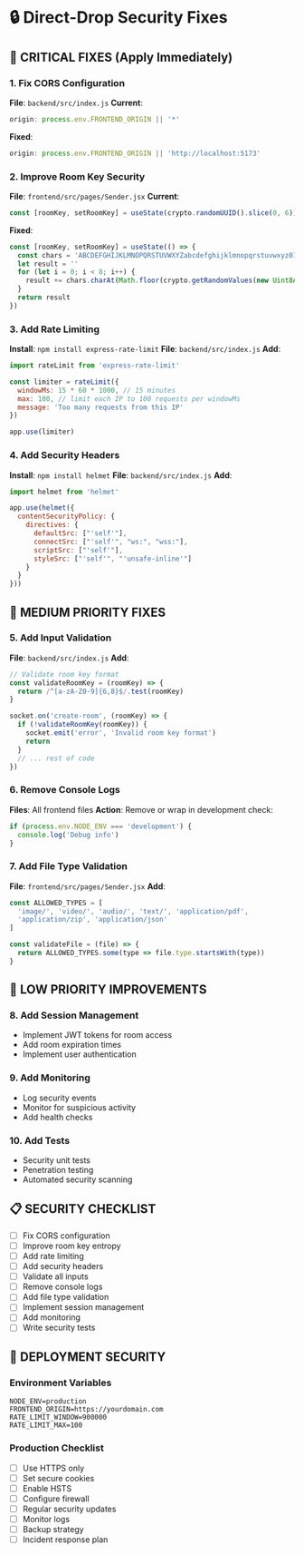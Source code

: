 # 🔒 Direct-Drop Security Fixes

## 🚨 CRITICAL FIXES (Apply Immediately)

### 1. Fix CORS Configuration
**File**: `backend/src/index.js`
**Current**:
```javascript
origin: process.env.FRONTEND_ORIGIN || '*'
```
**Fixed**:
```javascript
origin: process.env.FRONTEND_ORIGIN || 'http://localhost:5173'
```

### 2. Improve Room Key Security
**File**: `frontend/src/pages/Sender.jsx`
**Current**:
```javascript
const [roomKey, setRoomKey] = useState(crypto.randomUUID().slice(0, 6))
```
**Fixed**:
```javascript
const [roomKey, setRoomKey] = useState(() => {
  const chars = 'ABCDEFGHIJKLMNOPQRSTUVWXYZabcdefghijklmnopqrstuvwxyz0123456789'
  let result = ''
  for (let i = 0; i < 8; i++) {
    result += chars.charAt(Math.floor(crypto.getRandomValues(new Uint8Array(1))[0] / 255 * chars.length))
  }
  return result
})
```

### 3. Add Rate Limiting
**Install**: `npm install express-rate-limit`
**File**: `backend/src/index.js`
**Add**:
```javascript
import rateLimit from 'express-rate-limit'

const limiter = rateLimit({
  windowMs: 15 * 60 * 1000, // 15 minutes
  max: 100, // limit each IP to 100 requests per windowMs
  message: 'Too many requests from this IP'
})

app.use(limiter)
```

### 4. Add Security Headers
**Install**: `npm install helmet`
**File**: `backend/src/index.js`
**Add**:
```javascript
import helmet from 'helmet'

app.use(helmet({
  contentSecurityPolicy: {
    directives: {
      defaultSrc: ["'self'"],
      connectSrc: ["'self'", "ws:", "wss:"],
      scriptSrc: ["'self'"],
      styleSrc: ["'self'", "'unsafe-inline'"]
    }
  }
}))
```

## 🔶 MEDIUM PRIORITY FIXES

### 5. Add Input Validation
**File**: `backend/src/index.js`
**Add**:
```javascript
// Validate room key format
const validateRoomKey = (roomKey) => {
  return /^[a-zA-Z0-9]{6,8}$/.test(roomKey)
}

socket.on('create-room', (roomKey) => {
  if (!validateRoomKey(roomKey)) {
    socket.emit('error', 'Invalid room key format')
    return
  }
  // ... rest of code
})
```

### 6. Remove Console Logs
**Files**: All frontend files
**Action**: Remove or wrap in development check:
```javascript
if (process.env.NODE_ENV === 'development') {
  console.log('Debug info')
}
```

### 7. Add File Type Validation
**File**: `frontend/src/pages/Sender.jsx`
**Add**:
```javascript
const ALLOWED_TYPES = [
  'image/', 'video/', 'audio/', 'text/', 'application/pdf',
  'application/zip', 'application/json'
]

const validateFile = (file) => {
  return ALLOWED_TYPES.some(type => file.type.startsWith(type))
}
```

## 🔷 LOW PRIORITY IMPROVEMENTS

### 8. Add Session Management
- Implement JWT tokens for room access
- Add room expiration times
- Implement user authentication

### 9. Add Monitoring
- Log security events
- Monitor for suspicious activity
- Add health checks

### 10. Add Tests
- Security unit tests
- Penetration testing
- Automated security scanning

## 📋 SECURITY CHECKLIST

- [ ] Fix CORS configuration
- [ ] Improve room key entropy
- [ ] Add rate limiting
- [ ] Add security headers
- [ ] Validate all inputs
- [ ] Remove console logs
- [ ] Add file type validation
- [ ] Implement session management
- [ ] Add monitoring
- [ ] Write security tests

## 🚀 DEPLOYMENT SECURITY

### Environment Variables
```env
NODE_ENV=production
FRONTEND_ORIGIN=https://yourdomain.com
RATE_LIMIT_WINDOW=900000
RATE_LIMIT_MAX=100
```

### Production Checklist
- [ ] Use HTTPS only
- [ ] Set secure cookies
- [ ] Enable HSTS
- [ ] Configure firewall
- [ ] Regular security updates
- [ ] Monitor logs
- [ ] Backup strategy
- [ ] Incident response plan
